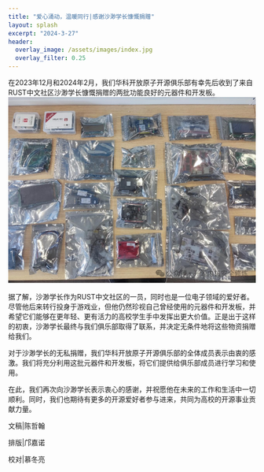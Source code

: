 ```yaml
---
title: "爱心涌动，温暖同行|感谢沙渺学长慷慨捐赠"
layout: splash
excerpt: "2024-3-27"
header:
  overlay_image: /assets/images/index.jpg
  overlay_filter: 0.25
---
```

在2023年12月和2024年2月，我们华科开放原子开源俱乐部有幸先后收到了来自RUST中文社区沙渺学长慷慨捐赠的两批功能良好的元器件和开发板。  
![image](/assets/images/20240327_love/20240327_love_donation_from_shamiao.png)

据了解，沙渺学长作为RUST中文社区的一员，同时也是一位电子领域的爱好者。尽管他后来转行投身于游戏业，但他仍然珍视自己曾经使用的元器件和开发板，并希望它们能够在更年轻、更有活力的高校学生手中发挥出更大价值。正是出于这样的初衷，沙渺学长最终与我们俱乐部取得了联系，并决定无条件地将这些物资捐赠给我们。

对于沙渺学长的无私捐赠，我们华科开放原子开源俱乐部的全体成员表示由衷的感激。我们将充分利用这批元器件和开发板，将它们提供给俱乐部成员进行学习和使用。

在此，我们再次向沙渺学长表示衷心的感谢，并祝愿他在未来的工作和生活中一切顺利。同时，我们也期待有更多的开源爱好者参与进来，共同为高校的开源事业贡献力量。

文稿|陈哲翰

排版|邝嘉诺

校对|慕冬亮
